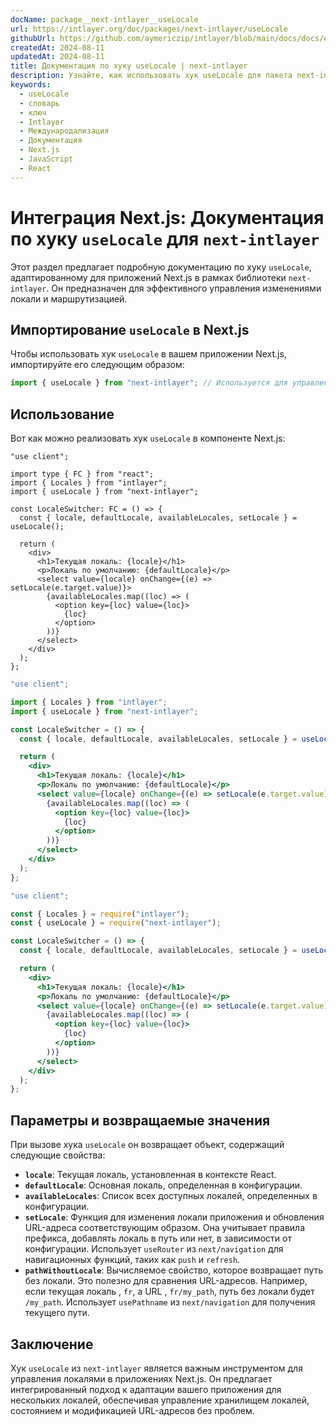 ```yaml
---
docName: package__next-intlayer__useLocale
url: https://intlayer.org/doc/packages/next-intlayer/useLocale
githubUrl: https://github.com/aymericzip/intlayer/blob/main/docs/docs/en/packages/next-intlayer/useLocale.md
createdAt: 2024-08-11
updatedAt: 2024-08-11
title: Документация по хуку useLocale | next-intlayer
description: Узнайте, как использовать хук useLocale для пакета next-intlayer
keywords:
  - useLocale
  - словарь
  - ключ
  - Intlayer
  - Международализация
  - Документация
  - Next.js
  - JavaScript
  - React
---
```


# Интеграция Next.js: Документация по хуку `useLocale` для `next-intlayer`

Этот раздел предлагает подробную документацию по хуку `useLocale`, адаптированному для приложений Next.js в рамках библиотеки `next-intlayer`. Он предназначен для эффективного управления изменениями локали и маршрутизацией.

## Импортирование `useLocale` в Next.js

Чтобы использовать хук `useLocale` в вашем приложении Next.js, импортируйте его следующим образом:

```javascript
import { useLocale } from "next-intlayer"; // Используется для управления локалями и маршрутизацией в Next.js
```

## Использование

Вот как можно реализовать хук `useLocale` в компоненте Next.js:

```tsx fileName="src/components/LocaleSwitcher.tsx" codeFormat="typescript"
"use client";

import type { FC } from "react";
import { Locales } from "intlayer";
import { useLocale } from "next-intlayer";

const LocaleSwitcher: FC = () => {
  const { locale, defaultLocale, availableLocales, setLocale } = useLocale();

  return (
    <div>
      <h1>Текущая локаль: {locale}</h1>
      <p>Локаль по умолчанию: {defaultLocale}</p>
      <select value={locale} onChange={(e) => setLocale(e.target.value)}>
        {availableLocales.map((loc) => (
          <option key={loc} value={loc}>
            {loc}
          </option>
        ))}
      </select>
    </div>
  );
};
```

```jsx fileName="src/components/LocaleSwitcher.mjx" codeFormat="esm"
"use client";

import { Locales } from "intlayer";
import { useLocale } from "next-intlayer";

const LocaleSwitcher = () => {
  const { locale, defaultLocale, availableLocales, setLocale } = useLocale();

  return (
    <div>
      <h1>Текущая локаль: {locale}</h1>
      <p>Локаль по умолчанию: {defaultLocale}</p>
      <select value={locale} onChange={(e) => setLocale(e.target.value)}>
        {availableLocales.map((loc) => (
          <option key={loc} value={loc}>
            {loc}
          </option>
        ))}
      </select>
    </div>
  );
};
```

```jsx fileName="src/components/LocaleSwitcher.csx" codeFormat="commonjs"
"use client";

const { Locales } = require("intlayer");
const { useLocale } = require("next-intlayer");

const LocaleSwitcher = () => {
  const { locale, defaultLocale, availableLocales, setLocale } = useLocale();

  return (
    <div>
      <h1>Текущая локаль: {locale}</h1>
      <p>Локаль по умолчанию: {defaultLocale}</p>
      <select value={locale} onChange={(e) => setLocale(e.target.value)}>
        {availableLocales.map((loc) => (
          <option key={loc} value={loc}>
            {loc}
          </option>
        ))}
      </select>
    </div>
  );
};
```

## Параметры и возвращаемые значения

При вызове хука `useLocale` он возвращает объект, содержащий следующие свойства:

- **`locale`**: Текущая локаль, установленная в контексте React.
- **`defaultLocale`**: Основная локаль, определенная в конфигурации.
- **`availableLocales`**: Список всех доступных локалей, определенных в конфигурации.
- **`setLocale`**: Функция для изменения локали приложения и обновления URL-адреса соответствующим образом. Она учитывает правила префикса, добавлять локаль в путь или нет, в зависимости от конфигурации. Использует `useRouter` из `next/navigation` для навигационных функций, таких как `push` и `refresh`.
- **`pathWithoutLocale`**: Вычисляемое свойство, которое возвращает путь без локали. Это полезно для сравнения URL-адресов. Например, если текущая локаль , `fr`, а URL , `fr/my_path`, путь без локали будет `/my_path`. Использует `usePathname` из `next/navigation` для получения текущего пути.

## Заключение

Хук `useLocale` из `next-intlayer` является важным инструментом для управления локалями в приложениях Next.js. Он предлагает интегрированный подход к адаптации вашего приложения для нескольких локалей, обеспечивая управление хранилищем локалей, состоянием и модификацией URL-адресов без проблем.
